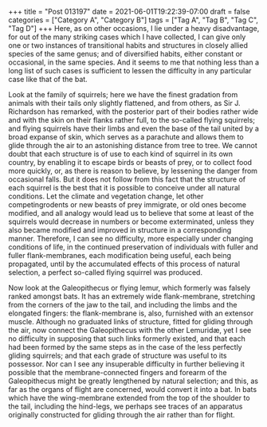 +++
title = "Post 013197"
date = 2021-06-01T19:22:39-07:00
draft = false
categories = ["Category A", "Category B"]
tags = ["Tag A", "Tag B", "Tag C", "Tag D"]
+++
Here, as on other occasions, I lie under a heavy disadvantage, for out of the many striking cases which I have collected, I can give only one or two instances of transitional habits and structures in closely allied species of the same genus; and of diversified habits, either constant or occasional, in the same species. And it seems to me that nothing less than a long list of such cases is sufficient to lessen the difficulty in any particular case like that of the bat.

Look at the family of squirrels; here we have the finest gradation from animals with their tails only slightly flattened, and from others, as Sir J. Richardson has remarked, with the posterior part of their bodies rather wide and with the skin on their flanks rather full, to the so-called flying squirrels; and flying squirrels have their limbs and even the base of the tail united by a broad expanse of skin, which serves as a parachute and allows them to glide through the air to an astonishing distance from tree to tree. We cannot doubt that each structure is of use to each kind of squirrel in its own country, by enabling it to escape birds or beasts of prey, or to collect food more quickly, or, as there is reason to believe, by lessening the danger from occasional falls. But it does not follow from this fact that the structure of each squirrel is the best that it is possible to conceive under all natural conditions. Let the climate and vegetation change, let other competingrodents or new beasts of prey immigrate, or old ones become modified, and all analogy would lead us to believe that some at least of the squirrels would decrease in numbers or become exterminated, unless they also became modified and improved in structure in a corresponding manner. Therefore, I can see no difficulty, more especially under changing conditions of life, in the continued preservation of individuals with fuller and fuller flank-membranes, each modification being useful, each being propagated, until by the accumulated effects of this process of natural selection, a perfect so-called flying squirrel was produced.

Now look at the Galeopithecus or flying lemur, which formerly was falsely ranked amongst bats. It has an extremely wide flank-membrane, stretching from the corners of the jaw to the tail, and including the limbs and the elongated fingers: the flank-membrane is, also, furnished with an extensor muscle. Although no graduated links of structure, fitted for gliding through the air, now connect the Galeopithecus with the other Lemuridæ, yet I see no difficulty in supposing that such links formerly existed, and that each had been formed by the same steps as in the case of the less perfectly gliding squirrels; and that each grade of structure was useful to its possessor. Nor can I see any insuperable difficulty in further believing it possible that the membrane-connected fingers and forearm of the Galeopithecus might be greatly lengthened by natural selection; and this, as far as the organs of flight are concerned, would convert it into a bat. In bats which have the wing-membrane extended from the top of the shoulder to the tail, including the hind-legs, we perhaps see traces of an apparatus originally constructed for gliding through the air rather than for flight.
